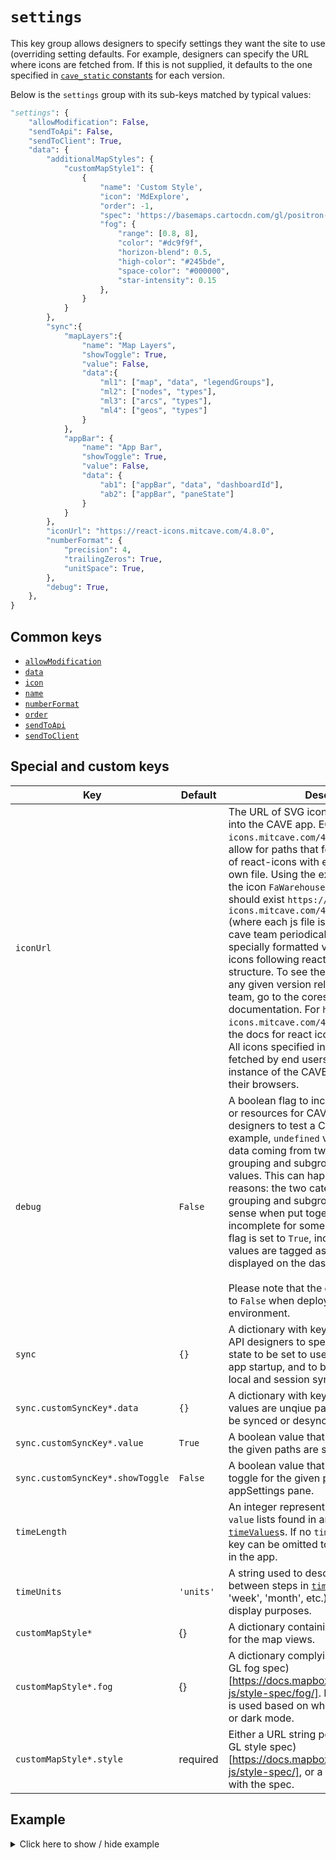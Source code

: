 # `settings`
This key group allows designers to specify settings they want the site to use (overriding setting defaults. For example, designers can specify the URL where icons are fetched from. If this is not supplied, it defaults to the one specified in [`cave_static` constants](https://github.com/MIT-CAVE/cave_static/blob/main/src/utils/constants.js) for each version.

Below is the `settings` group with its sub-keys matched by typical values:
```py
"settings": {
    "allowModification": False,
    "sendToApi": False,
    "sendToClient": True,
    "data": {
        "additionalMapStyles": {
            "customMapStyle1": {
                {
                    "name": 'Custom Style',
                    "icon": 'MdExplore',
                    "order": -1,
                    "spec": 'https://basemaps.cartocdn.com/gl/positron-gl-style/style.json',
                    "fog": {
                        "range": [0.8, 8],
                        "color": "#dc9f9f",
                        "horizon-blend": 0.5,
                        "high-color": "#245bde",
                        "space-color": "#000000",
                        "star-intensity": 0.15
                    },
                }
            }
        },
        "sync":{
            "mapLayers":{
                "name": "Map Layers",
                "showToggle": True,
                "value": False,
                "data":{
                    "ml1": ["map", "data", "legendGroups"],
                    "ml2": ["nodes", "types"],
                    "ml3": ["arcs", "types"],
                    "ml4": ["geos", "types"]
                }
            },
            "appBar": {
                "name": "App Bar",
                "showToggle": True,
                "value": False,
                "data": {
                    "ab1": ["appBar", "data", "dashboardId"],
                    "ab2": ["appBar", "paneState"]
                }
            }
        },
        "iconUrl": "https://react-icons.mitcave.com/4.8.0",
        "numberFormat": {
            "precision": 4,
            "trailingZeros": True,
            "unitSpace": True,
        },
        "debug": True,
    },
}
```

## Common keys
- [`allowModification`](../common_keys/common_keys.md#allowModification)
- [`data`](../common_keys/common_keys.md#data)
- [`icon`](../common_keys//common_keys.md#icon)
- [`name`](../common_keys/common_keys.md#name)
- [`numberFormat`](../common_keys/common_keys.md#number-format)
- [`order`](../common_keys//common_keys.md#order)
- [`sendToApi`](../common_keys/common_keys.md#sendToApi)
- [`sendToClient`](../common_keys/common_keys.md#sendToClient)

## Special and custom keys
Key | Default | Description
--- | ------- | -----------
<a name="iconUrl">`iconUrl`</a> | | The URL of SVG icon sources to be fetched into the CAVE app. EG: `https://react-icons.mitcave.com/4.8.0`. This URL should allow for paths that follow the folder pattern of react-icons with each icon getting its own file. Using the example url, and calling the icon `FaWarehouse` the following path should exist `https://react-icons.mitcave.com/4.8.0/fa/FaWarehouse.js` (where each js file is an svg object). The cave team periodically releases this specially formatted version of the react-icons following react-icons's versioning structure. To see the icons supported for any given version released by the CAVE team, go to the coresponding react-icons documentation. For `https://react-icons.mitcave.com/4.8.0` You would go to the docs for react icons `4.8.0`. Please note: All icons specified in the CAVE API are fetched by end users from this URL when an instance of the CAVE app starts running in their browsers.
<a name="debug">`debug`</a> | `False` | A boolean flag to include additional features or resources for CAVE App developers and designers to test a CAVE application. For example, `undefined` values can occur when data coming from two categories used for grouping and subgrouping have missing values. This can happen for one of two reasons: the two categories used for grouping and subgrouping don't make sense when put together, or the API data is incomplete for some data points. If the `debug` flag is set to `True`, inconsistent or missing values are tagged as `undefined` and displayed on the dashboard charts.<br><br>Please note that the `debug` flag must be set to `False` when deploying to a production environment.
<a name="sync">`sync`</a> | `{}` | A dictionary with key value pairs that allow API designers to specify paths within API state to be set to use local state on CAVE app startup, and to be toggled between local and session synchronized by users.
`sync.customSyncKey*.data` | `{}` | A dictionary with key value pairs, where values are unqiue paths in the API that can be synced or desynced.
`sync.customSyncKey*.value` | `True` | A boolean value that determines whether the given paths are synced on app startup
`sync.customSyncKey*.showToggle` | `False` | A boolean value that determines whether a toggle for the given paths is shown in the appSettings pane.
<a name="timeLength">`timeLength`</a> | | An integer representing the length of all `value` lists found in any supplied [`timeValues`](../common_keys/time_value.md)s. If no `timeValues` are used, this key can be omitted to hide the time selector in the app.
<a name="timeUnits">`timeUnits`</a> | `'units'` | A string used to describe each unit of time between steps in [`timeValues`](../common_keys/time_value.md)s (e.g. 'day', 'week', 'month', etc.). This is only used for display purposes.
`customMapStyle*` | {} | A dictionary containing custom style options for the map views.
`customMapStyle*.fog` | {} | A dictionary complying with the (Mapbox-GL fog spec)[https://docs.mapbox.com/mapbox-gl-js/style-spec/fog/]. If left empty default fog is used based on whether the user is in light or dark mode.
`customMapStyle*.style` | required | Either a URL string pointing to a (Mapbox-GL style spec)[https://docs.mapbox.com/mapbox-gl-js/style-spec/], or a dictionary complying with the spec.


## Example

<details>
  <summary>Click here to show / hide example</summary>

```py
"settings": {
    "allowModification": False,
    "sendToApi": False,
    "sendToClient": True,
    "data": {
        "sync":{
            "mapLayers":{
                "name": "Map Layers",
                "showToggle": True,
                "value": False,
                "data":{
                    "ml1": ["map", "data", "legendGroups"],
                    "ml2": ["nodes", "types"],
                    "ml3": ["arcs", "types"],
                    "ml4": ["geos", "types"],
                }
            },
            "appBar": {
                "name": "App Bar",
                "showToggle": True,
                "value": False,
                "data": {
                    "ab1": ["appBar", "data", "dashboardId"],
                    "ab2": ["appBar", "paneState"],
                }
            },
        },
        "iconUrl": "https://react-icons.mitcave.com/4.8.0",
        "numberFormat": {
            "precision": 4,
            "trailingZeros": False,
            "unitSpace": True,
        },
        "debug": True,
    },
},
```
</details>